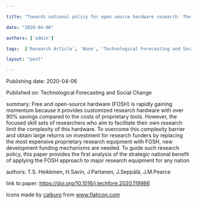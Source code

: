 ---
title: "Towards national policy for open source hardware research: The case of Finland"
date: "2020-04-06"
authors: ['admin']
tags:  ['Research Article', 'None', 'Technological Forecasting and Social Change']
layout: "post"
---
Publishing date: 2020-04-06

Published on: Technological Forecasting and Social Change

summary: Free and open-source hardware (FOSH) is rapidly gaining momentum because it provides customized research hardware with over 90% savings compared to the costs of proprietary tools. However, the focused skill sets of researchers who aim to facilitate their own research limit the complexity of this hardware. To overcome this complexity barrier and obtain large returns on investment for research funders by replacing the most expensive proprietary research equipment with FOSH, new development funding mechanisms are needed. To guide such research policy, this paper provides the first analysis of the strategic national benefit of applying the FOSH approach to major research equipment for any nation

authors: T.S. Heikkinen, H.Savin, J.Partanen, J.Seppälä, J.M.Pearce

link to paper: https://doi.org/10.1016/j.techfore.2020.119986

Icons made by <a href="https://www.flaticon.com/free-icon/bookshelves_3576884" title="catkuro">catkuro</a> from <a href="https://www.flaticon.com/" title="Flaticon"> www.flaticon.com</a>